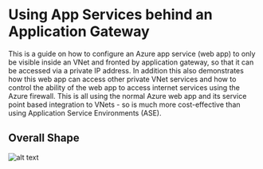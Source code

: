 # Using App Services behind an Application Gateway
This is a guide on how to configure an Azure app service (web app) to only be visible inside an VNet and fronted by application gateway, so that it can be accessed via a private IP address.
In addition this also demonstrates how this web app can access other private VNet services and how to control the ability of the web app to access internet services using the Azure firewall.
This is all using the normal Azure web app and its service point based integration to VNets - so is much more cost-effective than using Application Service Environments (ASE).

## Overall Shape
![alt text](https://github.com/jometzg/appgatewaywebapp/blob/master/diagram.png "private web app")

